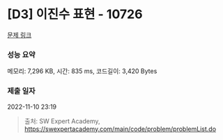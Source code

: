 # [D3] 이진수 표현 - 10726 

[문제 링크](https://swexpertacademy.com/main/code/problem/problemDetail.do?contestProbId=AXRSXf_a9qsDFAXS) 

### 성능 요약

메모리: 7,296 KB, 시간: 835 ms, 코드길이: 3,420 Bytes

### 제출 일자

2022-11-10 23:19



> 출처: SW Expert Academy, https://swexpertacademy.com/main/code/problem/problemList.do